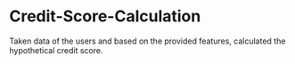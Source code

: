# Credit-Score-Calculation
Taken data of the users and based on the provided features, calculated the hypothetical credit score.
